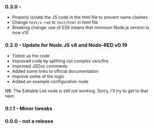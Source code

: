 ### 0.3.0 - 

* Properly isolate the JS code in the html file to prevent name clashes
* Change `text/x-red` to `text/html` in html file
* Breaking change: use of ES6 means that minimum Node.js version is now v10

### 0.2.0 - Update for Node.JS v8 and Node-RED v0.19

* Tidied up the code
* Improved code by splitting out complex vars/fns
* Improved JSDoc comments
* Added some links to official documentation
* Improve some of the logic
* Added an example configuration node

NB: The Editable List node is still not working. Sorry, I'll try to get to that next.

### 0.1.1 - Minor tweaks

### 0.0.0 - not a release
